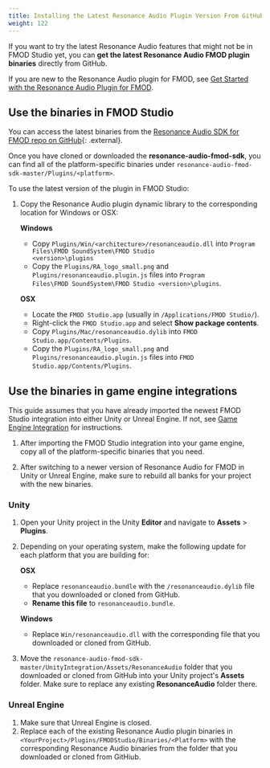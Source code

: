 ```yaml
---
title: Installing the Latest Resonance Audio Plugin Version From GitHub
weight: 122
---
```


If you want to try the latest Resonance Audio features that might not be in
FMOD Studio yet, you can **get the latest Resonance Audio FMOD plugin
binaries** directly from GitHub.

If you are new to the Resonance Audio plugin for FMOD,
see [Get Started with the Resonance Audio Plugin for FMOD](/develop/fmod/getting-started).

## Use the binaries in FMOD Studio

You can access the latest binaries from the [Resonance Audio SDK for FMOD repo on GitHub](https://github.com/resonance-audio/resonance-audio-fmod-sdk){: .external}.

Once you have cloned or downloaded the **resonance-audio-fmod-sdk**, you can find
all of the platform-specific binaries under <code>resonance-audio-fmod-sdk-master/Plugins/&lt;platform&gt;</code>.

To use the latest version of the plugin in FMOD Studio:

1.  Copy the Resonance Audio plugin dynamic library to the corresponding
    location for Windows or OSX:

    **Windows**

     * Copy <code>Plugins/Win/&lt;architecture&gt;/resonanceaudio.dll</code>
       into <code>Program Files\FMOD SoundSystem\FMOD Studio &lt;version&gt;\plugins</code>
     * Copy the <code>Plugins/RA_logo_small.png</code> and
        <code>Plugins/resonanceaudio.plugin.js</code> files into <code>Program Files\FMOD SoundSystem\FMOD     Studio &lt;version&gt;\plugins</code>.

    **OSX**

     *  Locate the `FMOD Studio.app` (usually in <code>/Applications/FMOD Studio/</code>).
     *  Right-click the `FMOD Studio.app` and select **Show package contents**.
     *  Copy <code>Plugins/Mac/resonanceaudio.dylib</code> into <code>FMOD Studio.app/Contents/Plugins</code>.
     *  Copy the <code>Plugins/RA_logo_small.png</code> and
        <code>Plugins/resonanceaudio.plugin.js</code> files into <code>FMOD             Studio.app/Contents/Plugins</code>.

## Use the binaries in game engine integrations

This guide assumes that you have already imported the newest FMOD Studio integration
into either Unity or Unreal Engine. If not, see
[Game Engine Integration](/develop/fmod/game-engine-integration)
for instructions.

1.  After importing the FMOD Studio integration into your game engine, copy all of
    the platform-specific binaries that you need.

1.  After switching to a newer version of Resonance Audio for FMOD in
    Unity or Unreal Engine, make sure to rebuild all banks for your project
    with the new binaries.

### Unity

1.  Open your Unity project in the Unity **Editor** and navigate to
    **Assets** > **Plugins**.

1.  Depending on your operating system, make the following update for each
    platform that you are building for:

    **OSX**

     * Replace <code>resonanceaudio.bundle</code> with the
      <code>/resonanceaudio.dylib</code> file that you downloaded or cloned from
       GitHub.
     * **Rename this file** to <code>resonanceaudio.bundle</code>.


    **Windows**

     * Replace <code>Win/resonanceaudio.dll</code> with the corresponding file
       that you downloaded or cloned from GitHub.

1. Move the <code>resonance-audio-fmod-sdk-master/UnityIntegration/Assets/ResonanceAudio</code>
   folder that you downloaded or cloned from GitHub into your Unity project's
   **Assets** folder. Make sure to replace any existing **ResonanceAudio**
   folder there.

### Unreal Engine

1.  Make sure that Unreal Engine is closed.
1.  Replace each of the existing Resonance Audio plugin binaries in <code>&lt;YourProject&gt;/Plugins/FMODStudio/Binaries/&lt;Platform&gt;</code>
    with the corresponding Resonance Audio binaries from the folder that you
    downloaded or cloned from GitHiub.

